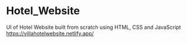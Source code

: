 # Hotel_Website
UI of Hotel Website built from scratch using HTML, CSS and JavaScript
https://villahotelwebsite.netlify.app/
